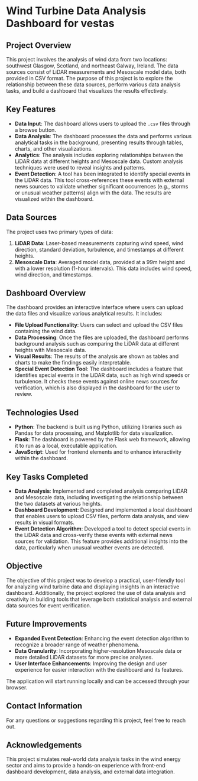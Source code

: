 # Wind Turbine Data Analysis Dashboard for vestas 

## Project Overview

This project involves the analysis of wind data from two locations: southwest Glasgow, Scotland, and northeast Galway, Ireland. The data sources consist of LiDAR measurements and Mesoscale model data, both provided in CSV format. The purpose of this project is to explore the relationship between these data sources, perform various data analysis tasks, and build a dashboard that visualizes the results effectively.

## Key Features

- **Data Input**: The dashboard allows users to upload the `.csv` files through a browse button.
- **Data Analysis**: The dashboard processes the data and performs various analytical tasks in the background, presenting results through tables, charts, and other visualizations.
- **Analytics**: The analysis includes exploring relationships between the LiDAR data at different heights and Mesoscale data. Custom analysis techniques were used to reveal insights and patterns.
- **Event Detection**: A tool has been integrated to identify special events in the LiDAR data. This tool cross-references these events with external news sources to validate whether significant occurrences (e.g., storms or unusual weather patterns) align with the data. The results are visualized within the dashboard.

## Data Sources

The project uses two primary types of data:

1. **LiDAR Data**: Laser-based measurements capturing wind speed, wind direction, standard deviation, turbulence, and timestamps at different heights.
2. **Mesoscale Data**: Averaged model data, provided at a 99m height and with a lower resolution (1-hour intervals). This data includes wind speed, wind direction, and timestamps.

## Dashboard Overview

The dashboard provides an interactive interface where users can upload the data files and visualize various analytical results. It includes:

- **File Upload Functionality**: Users can select and upload the CSV files containing the wind data.
- **Data Processing**: Once the files are uploaded, the dashboard performs background analysis such as comparing the LiDAR data at different heights with Mesoscale data.
- **Visual Results**: The results of the analysis are shown as tables and charts to make the findings easily interpretable.
- **Special Event Detection Tool**: The dashboard includes a feature that identifies special events in the LiDAR data, such as high wind speeds or turbulence. It checks these events against online news sources for verification, which is also displayed in the dashboard for the user to review.

## Technologies Used

- **Python**: The backend is built using Python, utilizing libraries such as Pandas for data processing, and Matplotlib for data visualization.
- **Flask**: The dashboard is powered by the Flask web framework, allowing it to run as a local, executable application.
- **JavaScript**: Used for frontend elements and to enhance interactivity within the dashboard.

## Key Tasks Completed

- **Data Analysis**: Implemented and completed analysis comparing LiDAR and Mesoscale data, including investigating the relationship between the two datasets at various heights.
- **Dashboard Development**: Designed and implemented a local dashboard that enables users to upload CSV files, perform data analysis, and view results in visual formats.
- **Event Detection Algorithm**: Developed a tool to detect special events in the LiDAR data and cross-verify these events with external news sources for validation. This feature provides additional insights into the data, particularly when unusual weather events are detected.
  
## Objective

The objective of this project was to develop a practical, user-friendly tool for analyzing wind turbine data and displaying insights in an interactive dashboard. Additionally, the project explored the use of data analysis and creativity in building tools that leverage both statistical analysis and external data sources for event verification.

## Future Improvements

- **Expanded Event Detection**: Enhancing the event detection algorithm to recognize a broader range of weather phenomena.
- **Data Granularity**: Incorporating higher-resolution Mesoscale data or more detailed LiDAR datasets for more precise analyses.
- **User Interface Enhancements**: Improving the design and user experience for easier interaction with the dashboard and its features.


The application will start running locally and can be accessed through your browser.

## Contact Information

For any questions or suggestions regarding this project, feel free to reach out.

## Acknowledgements

This project simulates real-world data analysis tasks in the wind energy sector and aims to provide a hands-on experience with front-end dashboard development, data analysis, and external data integration.

